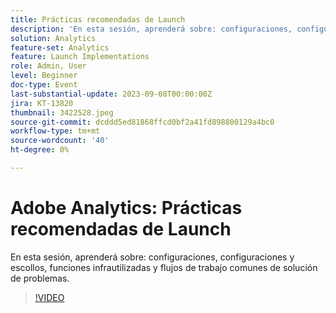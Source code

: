 ```yaml
---
title: Prácticas recomendadas de Launch
description: 'En esta sesión, aprenderá sobre: configuraciones, configuraciones y escollos, funciones infrautilizadas y flujos de trabajo comunes de solución de problemas.'
solution: Analytics
feature-set: Analytics
feature: Launch Implementations
role: Admin, User
level: Beginner
doc-type: Event
last-substantial-update: 2023-09-08T00:00:00Z
jira: KT-13820
thumbnail: 3422528.jpeg
source-git-commit: dcddd5ed81868ffcd0bf2a41fd898800129a4bc0
workflow-type: tm+mt
source-wordcount: '40'
ht-degree: 0%

---
```



# Adobe Analytics: Prácticas recomendadas de Launch

En esta sesión, aprenderá sobre: configuraciones, configuraciones y escollos, funciones infrautilizadas y flujos de trabajo comunes de solución de problemas.

>[!VIDEO](https://video.tv.adobe.com/v/3422528/?learn=on)
